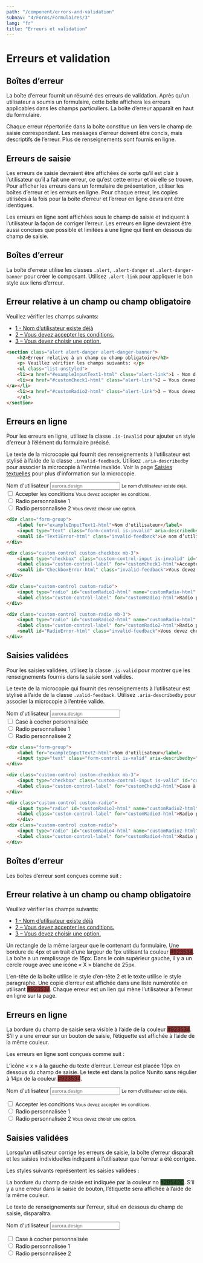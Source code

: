 ```yaml
---
path: "/component/errors-and-validation"
subnav: "4/Forms/Formulaires/3"
lang: "fr"
title: "Erreurs et validation"
---
```


<helmet>
<title> Erreurs et validation - Système de conception Aurora </title>
</helmet>

# Erreurs et validation

## Boîtes d’erreur

La boîte d’erreur fournit un résumé des erreurs de validation. Après qu’un utilisateur a soumis un formulaire, cette boîte affichera les erreurs applicables dans les champs particuliers. La boîte d’erreur apparaît en haut du formulaire.

Chaque erreur répertoriée dans la boîte constitue un lien vers le champ de saisie correspondant. Les messages d’erreur doivent être concis, mais descriptifs de l’erreur. Plus de renseignements sont fournis en ligne.

## Erreurs de saisie

Les erreurs de saisie devraient être affichées de sorte qu’il est clair à l’utilisateur qu’il a fait une erreur, ce qu’est cette erreur et où elle se trouve. Pour afficher les erreurs dans un formulaire de présentation, utiliser les boîtes d’erreur et les erreurs en ligne. Pour chaque erreur, les copies utilisées à la fois pour la boîte d’erreur et l’erreur en ligne devraient être identiques.

Les erreurs en ligne sont affichées sous le champ de saisie et indiquent à l’utilisateur la façon de corriger l’erreur. Les erreurs en ligne devraient être aussi concises que possible et limitées à une ligne qui tient en dessous du champ de saisie.

<documentationtabs remove="react">
      <doctabpanel type="html">
          

## Boîtes d’erreur

La boîte d’erreur utilise les classes `.alert`, `.alert-danger` et `.alert-danger-banner` pour créer le composant. Utilisez `.alert-link` pour appliquer le bon style aux liens d’erreur.

<section class="alert alert-danger alert-danger-banner">
    <h2>Erreur relative à un champ ou champ obligatoire</h2>
    <p> Veuillez vérifier les champs suivants: </p>
    <ul class="list-unstyled">
    <li><a href="#exampleInputText1-html" class="alert-link">1 - Nom d’utilisateur existe déjà</a></li>
    <li><a href="#customCheck1-html" class="alert-link">2 – Vous devez accepter les conditions.
</a></li>
    <li><a href="#customRadio2-html" class="alert-link">3 – Vous devez choisir une option.</a></li>
    </ul>
</section>

```html
<section class="alert alert-danger alert-danger-banner">
    <h2>Erreur relative à un champ ou champ obligatoire</h2>
    <p> Veuillez vérifier les champs suivants: </p>
    <ul class="list-unstyled">
    <li><a href="#exampleInputText1-html" class="alert-link">1 - Nom d’utilisateur existe déjà</a></li>
    <li><a href="#customCheck1-html" class="alert-link">2 – Vous devez accepter les conditions.
</a></li>
    <li><a href="#customRadio2-html" class="alert-link">3 – Vous devez choisir une option.</a></li>
    </ul>
</section>
```
## Erreurs en ligne

Pour les erreurs en ligne, utilisez la classe `.is-invalid` pour ajouter un style d’erreur à l’élément du formulaire précisé.

Le texte de la microcopie qui fournit des renseignements à l’utilisateur est stylisé à l’aide de la classe `.invalid-feedback`. Utilisez `.aria-describedby` pour associer la microcopie à l’entrée invalide. Voir la page [Saisies textuelles](component/text-inputs) pour plus d'information sur la microcopie. 


<div class="form-group">
    <label for="exampleInputText1-html">Nom d'utilisateur</label>
    <input type="text" class="form-control is-invalid" aria-describedby="Text1Error-html" id="exampleInputText1-html" placeholder="aurora.design">
    <small id="Text1Error-html" class="invalid-feedback">Le nom d’utilisateur existe déjà.</small>
</div>

<div class="custom-control custom-checkbox mb-3">
    <input type="checkbox" class="custom-control-input is-invalid" id="customCheck1-html" aria-describedby="CheckboxError-html">
    <label class="custom-control-label" for="customCheck1-html">Accepter les conditions</label>
    <small id="CheckboxError-html" class="invalid-feedback">Vous devez accepter les conditions.</small>
</div>

<div class="custom-control custom-radio">
    <input type="radio" id="customRadio1-html" name="customRadio-html" class="custom-control-input is-invalid" aria-describedby="RadioError-html">
    <label class="custom-control-label" for="customRadio1-html">Radio personnalisée 1</label>
</div>
    
<div class="custom-control custom-radio mb-3">
    <input type="radio" id="customRadio2-html" name="customRadio-html" class="custom-control-input  is-invalid" aria-describedby="RadioError-html">
    <label class="custom-control-label" for="customRadio2-html">Radio personnalisée 2
</label>
    <small id="RadioError-html" class="invalid-feedback">Vous devez choisir une option.</small>
</div>


```html
<div class="form-group">
    <label for="exampleInputText1-html">Nom d'utilisateur</label>
    <input type="text" class="form-control is-invalid" aria-describedby="Text1Error-html" id="exampleInputText1-html" placeholder="aurora.design">
    <small id="Text1Error-html" class="invalid-feedback">Le nom d’utilisateur existe déjà.</small>
</div>                

<div class="custom-control custom-checkbox mb-3">
    <input type="checkbox" class="custom-control-input is-invalid" id="customCheck1-html" aria-describedby="CheckboxError-html">
    <label class="custom-control-label" for="customCheck1-html">Accepter les conditions</label>
    <small id="CheckboxError-html" class="invalid-feedback">Vous devez accepter les conditions.</small>
</div>

<div class="custom-control custom-radio">
    <input type="radio" id="customRadio1-html" name="customRadio-html" class="custom-control-input is-invalid" aria-describedby="RadioError-html">
    <label class="custom-control-label" for="customRadio1-html">Radio personnalisée 1</label>
</div> 

<div class="custom-control custom-radio mb-3">
    <input type="radio" id="customRadio2-html" name="customRadio-html" class="custom-control-input  is-invalid" aria-describedby="RadioError-html">
    <label class="custom-control-label" for="customRadio2-html">Radio personnalisée 2</label>
    <small id="RadioError-html" class="invalid-feedback">Vous devez choisir une option.</small>
</div>
```

## Saisies validées

Pour les saisies validées, utilisez la classe `.is-valid` pour montrer que les renseignements fournis dans la saisie sont valides.

Le texte de la microcopie qui fournit des renseignements à l’utilisateur est stylisé à l’aide de la classe `.valid-feedback`. Utilisez `.aria-describedby` pour associer la microcopie à l’entrée valide.


<div class="form-group">
    <label for="exampleInputText2-html">Nom d'utilisateur</label>
    <input type="text" class="form-control is-valid" aria-describedby="Text1Error-html" id="exampleInputText2-html" placeholder="aurora.design">
</div>

<div class="custom-control custom-checkbox mb-3">
    <input type="checkbox" class="custom-control-input is-valid" id="customCheck2-html">
    <label class="custom-control-label" for="customCheck2-html">Case à cocher personnalisée</label>
</div>

<div class="custom-control custom-radio">
    <input type="radio" id="customRadio3-html" name="customRadio2-html" class="custom-control-input is-valid">
    <label class="custom-control-label" for="customRadio3-html">Radio personnalisée 1</label>
    </div>
<div class="custom-control custom-radio">
    <input type="radio" id="customRadio4-html" name="customRadio2-html" class="custom-control-input  is-valid">
    <label class="custom-control-label" for="customRadio4-html">Radio personnalisée 2</label>
</div>

```html
<div class="form-group">
    <label for="exampleInputText2-html">Nom d'utilisateur</label>
    <input type="text" class="form-control is-valid" aria-describedby="Text1Error-html" id="exampleInputText2-html" placeholder="aurora.design">
</div>

<div class="custom-control custom-checkbox mb-3">
    <input type="checkbox" class="custom-control-input is-valid" id="customCheck2-html">
    <label class="custom-control-label" for="customCheck2-html">Case à cocher personnalisée</label>
</div>

<div class="custom-control custom-radio">
    <input type="radio" id="customRadio3-html" name="customRadio2-html" class="custom-control-input is-valid">
    <label class="custom-control-label" for="customRadio3-html">Radio personnalisée 1</label>
    </div>
<div class="custom-control custom-radio">
    <input type="radio" id="customRadio4-html" name="customRadio2-html" class="custom-control-input  is-valid">
    <label class="custom-control-label" for="customRadio4-html">Radio personnalisée 2</label>
</div>
```

</doctabpanel>
    <doctabpanel type="design">
          

## Boîtes d’erreur

Les boîtes d’erreur sont conçues comme suit :

<section class="alert alert-danger alert-danger-banner">
    <h2>Erreur relative à un champ ou champ obligatoire</h2>
    <p> Veuillez vérifier les champs suivants: </p>
    <ul class="list-unstyled">
    <li><a href="#exampleInputText1-html" class="alert-link">1 - Nom d’utilisateur existe déjà</a></li>
    <li><a href="#customCheck1-html" class="alert-link">2 – Vous devez accepter les conditions.
</a></li>
    <li><a href="#customRadio2-html" class="alert-link">3 – Vous devez choisir une option.</a></li>
    </ul>
</section>

Un rectangle de la même largeur que le contenant du formulaire. Une bordure de 4px et un trait d’une largeur de 1px utilisant la couleur <badge style="background-color: #923534;">#923534</badge>. La boîte a un remplissage de 15px. Dans le coin supérieur gauche, il y a un cercle rouge avec une icône « X » blanche de 25px.

L’en-tête de la boîte utilise le style d’en-tête 2 et le texte utilise le style paragraphe. Une copie d’erreur est affichée dans une liste numérotée en utilisant <badge style="background-color: #923534;">#923534</badge>. Chaque erreur est un lien qui mène l’utilisateur à l’erreur en ligne sur la page.


## Erreurs en ligne

La bordure du champ de saisie sera visible à l’aide de la couleur <badge style="background-color: #923534;">#923534</badge>. S’il y a une erreur sur un bouton de saisie, l’étiquette est affichée à l’aide de la même couleur.

Les erreurs en ligne sont conçues comme suit :

L’icône « x » à la gauche du texte d’erreur. L’erreur est placée 10px en dessous du champ de saisie. Le texte est dans la police Nunito sans régulier à 14px de la couleur <badge style="background-color: #923534">#923534</badge>.

<label for="exampleInputText1-design">Nom d'utilisateur</label>
<input type="text" class="form-control is-invalid" aria-describedby="Text1Error-design" id="exampleInputText1-design" placeholder="aurora.design">
<small id="Text1Error-design" class="invalid-feedback">Le nom d’utilisateur existe déjà.</small>

<div class="custom-control custom-checkbox mb-3">
    <input type="checkbox" class="custom-control-input is-invalid" id="customCheck1-design" aria-describedby="CheckboxError-design">
    <label class="custom-control-label" for="customCheck1-design">Accepter les conditions</label>
    <small id="CheckboxError-design" class="invalid-feedback">Vous devez accepter les conditions.</small>
</div>

<div class="custom-control custom-radio">
    <input type="radio" id="customRadio1-design" name="customRadio-design" class="custom-control-input is-invalid" aria-describedby="RadioError-design">
    <label class="custom-control-label" for="customRadio1-design">Radio personnalisée 1</label>
    </div>
    
<div class="custom-control custom-radio mb-3">
    <input type="radio" id="customRadio2-design" name="customRadio-design" class="custom-control-input  is-invalid" aria-describedby="RadioError-design">
    <label class="custom-control-label" for="customRadio2-design">Radio personnalisée 2</label>
    <small id="RadioError-design" class="invalid-feedback">Vous devez choisir une option.
</small>
</div>

## Saisies validées

Lorsqu’un utilisateur corrige les erreurs de saisie, la boîte d’erreur disparaît et les saisies individuelles indiquent à l’utilisateur que l’erreur a été corrigée.

Les styles suivants représentent les saisies validées :  

La bordure du champ de saisie est indiquée par la couleur no <badge style="background-color: #2B542C;">#2B542C</badge>. S’il y a une erreur dans la saisie de bouton, l’étiquette sera affichée à l’aide de la même couleur.

Le texte de renseignements sur l’erreur, situé en dessous du champ de saisie, disparaîtra.

<label for="exampleInputText2">Nom d'utilisateur</label>
<input type="text" class="form-control is-valid" aria-describedby="Text1Error" id="exampleInputText2" placeholder="aurora.design">

<div class="custom-control custom-checkbox mb-3">
    <input type="checkbox" class="custom-control-input is-valid" id="customCheck2">
    <label class="custom-control-label" for="customCheck2">Case à cocher personnalisée</label>
</div>

<div class="custom-control custom-radio">
    <input type="radio" id="customRadio3" name="customRadio2" class="custom-control-input is-valid">
    <label class="custom-control-label" for="customRadio3">Radio personnalisée 1</label>
    </div>
<div class="custom-control custom-radio">
    <input type="radio" id="customRadio4" name="customRadio2" class="custom-control-input  is-valid">
    <label class="custom-control-label" for="customRadio4">Radio personnalisée 2</label>
</div>
      
</doctabpanel>
    </documentationtabs>


